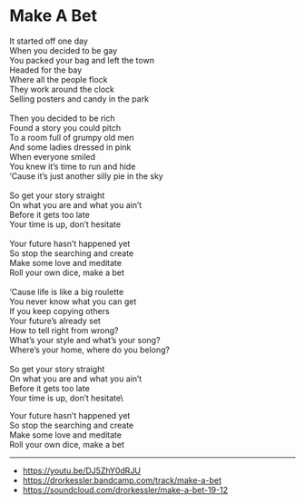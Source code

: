 # Make A Bet

It started off one day\
When you decided to be gay\
You packed your bag and left the town\
Headed for the bay\
Where all the people flock\
They work around the clock\
Selling posters and candy in the park\
\
Then you decided to be rich\
Found a story you could pitch\
To a room full of grumpy old men\
And some ladies dressed in pink\
When everyone smiled\
You knew it’s time to run and hide\
‘Cause it’s just another silly pie in the sky\
\
So get your story straight\
On what you are and what you ain’t\
Before it gets too late\
Your time is up, don’t hesitate\
\
Your future hasn’t happened yet\
So stop the searching and create\
Make some love and meditate\
Roll your own dice, make a bet\
\
‘Cause life is like a big roulette\
You never know what you can get\
If you keep copying others\
Your future’s already set\
How to tell right from wrong?\
What’s your style and what’s your song?\
Where’s your home, where do you belong?\
\
So get your story straight\
On what you are and what you ain’t\
Before it gets too late\
Your time is up, don’t hesitate\

Your future hasn’t happened yet\
So stop the searching and create\
Make some love and meditate\
Roll your own dice, make a bet

---
- https://youtu.be/DJ5ZhY0dRJU
- https://drorkessler.bandcamp.com/track/make-a-bet
- https://soundcloud.com/drorkessler/make-a-bet-19-12
